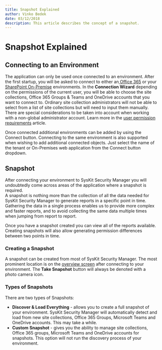 ```yaml
---
title: Snapshot Explained
author: Vinko Bedek
date: 03/12/2018
description: This article describes the concept of a snapshot.
---
```


# Snapshot Explained

## Connecting to an Environment

The application can only be used once connected to an environment. After the first startup, you will be asked to connect to either an[ Office 365](../how-to/connect-to-office-365.md) or your [SharePoint On-Premise](../how-to/connect-to-sharepoint-on-premise.md) environments. In the **Connection Wizard** depending on the permissions of the current user, you will be able to choose the site collections, Office 365 Groups & Teams and OneDrive accounts that you want to connect to. Ordinary site collection administrators will not be able to select from a list of site collections but will need to input them manually.  
There are special considerations to be taken into account when working with a non-global administrator account. Learn more in the [user permission requirements](../requirements/user-permissions-requirements.md) article.

Once connected additional environments can be added by using the Connect button. Connecting to the same environment is also supported when wishing to add additional connected objects. Just select the name of the tenant or On-Premises web application from the Connect button dropdown.

## Snapshot

After connecting your environment to SysKit Security Manager you will undoubtedly come across areas of the application where a snapshot is required.  
A snapshot is nothing more than the collection of all the data needed for SysKit Security Manager to generate reports in a specific point in time. Gathering the data in a single process enables us to provide more complex and faster reports, and to avoid collecting the same data multiple times when jumping from report to report.

Once you have a snapshot created you can view all of the reports available. Creating snapshots will also allow generating permission differences between two points in time.

### Creating a Snapshot

A snapshot can be created from most of SysKit Security Manager. The most prominent location is on the [overview screen](overview-screen.md) after connecting to your environment. The **Take Snapshot** button will always be denoted with a photo camera icon.

### Types of Snapshots

There are two types of Snapshots:

* **Discover & Load Everything** - allows you to create a full snapshot of your environment. SysKit Security Manager will automatically detect and load from new site collections, Office 365 Groups, Microsoft Teams and OneDrive accounts. This may take a while.
* **Custom** **Snapshot** - gives you the ability to manage site collections, Office 365 groups, Microsoft Teams and OneDrive accounts for snapshots. This option will not run the discovery process of your environment. 

